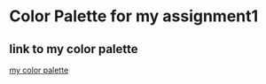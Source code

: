 # Color Palette for my assignment1 

## link to my color palette

[my color palette](https://rosepinetheme.com/palette)